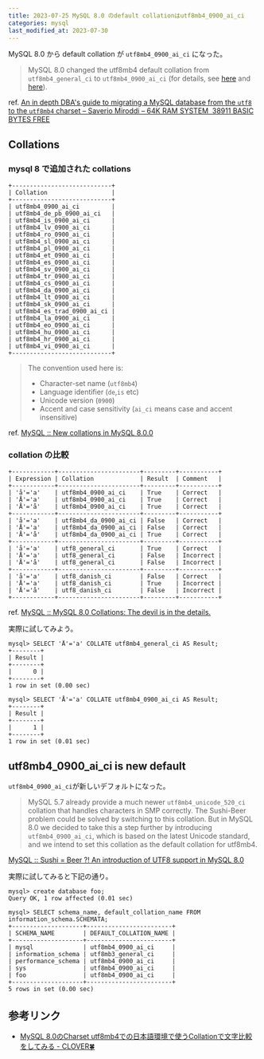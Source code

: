```yaml
---
title: 2023-07-25 MySQL 8.0 のdefault collationはutf8mb4_0900_ai_ci
categories: mysql
last_modified_at: 2023-07-30
---
```


MySQL 8.0 から default collation が `utf8mb4_0900_ai_ci` になった。

> MySQL 8.0 changed the utf8mb4 default collation from `utf8mb4_general_ci` to `utf8mb4_0900_ai_ci` (for details, see [here](https://dev.mysql.com/blog-archive/mysql-8-0-collations-the-devil-is-in-the-details/) and [here](https://dev.mysql.com/blog-archive/new-collations-in-mysql-8-0-0/)).

ref. [An in depth DBA's guide to migrating a MySQL database from the `utf8` to the `utf8mb4` charset – Saverio Miroddi – 64K RAM SYSTEM  38911 BASIC BYTES FREE](https://saveriomiroddi.github.io/An-in-depth-dbas-guide-to-migrating-a-mysql-database-from-the-utf8-to-the-utf8mb4-charset/)

## Collations

### mysql 8 で追加された collations

```
+----------------------------+
| Collation                  |
+----------------------------+
| utf8mb4_0900_ai_ci         |
| utf8mb4_de_pb_0900_ai_ci   |
| utf8mb4_is_0900_ai_ci      |
| utf8mb4_lv_0900_ai_ci      |
| utf8mb4_ro_0900_ai_ci      |
| utf8mb4_sl_0900_ai_ci      |
| utf8mb4_pl_0900_ai_ci      |
| utf8mb4_et_0900_ai_ci      |
| utf8mb4_es_0900_ai_ci      |
| utf8mb4_sv_0900_ai_ci      |
| utf8mb4_tr_0900_ai_ci      |
| utf8mb4_cs_0900_ai_ci      |
| utf8mb4_da_0900_ai_ci      |
| utf8mb4_lt_0900_ai_ci      |
| utf8mb4_sk_0900_ai_ci      |
| utf8mb4_es_trad_0900_ai_ci |
| utf8mb4_la_0900_ai_ci      |
| utf8mb4_eo_0900_ai_ci      |
| utf8mb4_hu_0900_ai_ci      |
| utf8mb4_hr_0900_ai_ci      |
| utf8mb4_vi_0900_ai_ci      |
+----------------------------+
```

> The convention used here is:
>
> - Character-set name (`utf8mb4`)
> - Language identifier (`de`,`is` etc)
> - Unicode version (`0900`)
> - Accent and case sensitivity (`ai_ci` means case and accent insensitive)

ref. [MySQL :: New collations in MySQL 8.0.0](https://dev.mysql.com/blog-archive/new-collations-in-mysql-8-0-0/)


### collation の比較

```
+------------+-----------------------+---------+-----------+
| Expression | Collation             | Result  | Comment   |
+------------+-----------------------+---------+-----------+
| 'å'='a'    | utf8mb4_0900_ai_ci    | True    | Correct   |
| 'Å'='a'    | utf8mb4_0900_ai_ci    | True    | Correct   |
| 'Å'='å'    | utf8mb4_0900_ai_ci    | True    | Correct   |
+------------+-----------------------+---------+-----------+
| 'å'='a'    | utf8mb4_da_0900_ai_ci | False   | Correct   |
| 'Å'='a'    | utf8mb4_da_0900_ai_ci | False   | Correct   |
| 'Å'='å'    | utf8mb4_da_0900_ai_ci | True    | Correct   |
+------------+-----------------------+---------+-----------+
| 'å'='a'    | utf8_general_ci       | True    | Correct   |
| 'Å'='a'    | utf8_general_ci       | False   | Incorrect |
| 'Å'='å'    | utf8_general_ci       | False   | Incorrect |
+------------+-----------------------+---------+-----------+
| 'å'='a'    | utf8_danish_ci        | False   | Correct   |
| 'Å'='a'    | utf8_danish_ci        | True    | Incorrect |
| 'Å'='å'    | utf8_danish_ci        | False   | Incorrect |
+------------+-----------------------+---------+-----------+
```

ref. [MySQL :: MySQL 8.0 Collations: The devil is in the details.](https://dev.mysql.com/blog-archive/mysql-8-0-collations-the-devil-is-in-the-details/)

実際に試してみよう。

```
mysql> SELECT 'Å'='a' COLLATE utf8mb4_general_ci AS Result;
+--------+
| Result |
+--------+
|      0 |
+--------+
1 row in set (0.00 sec)

mysql> SELECT 'Å'='a' COLLATE utf8mb4_0900_ai_ci AS Result;
+--------+
| Result |
+--------+
|      1 |
+--------+
1 row in set (0.01 sec)
```

## utf8mb4_0900_ai_ci is new default

`utf8mb4_0900_ai_ci`が新しいデフォルトになった。

> MySQL 5.7 already provide a much newer `utf8mb4_unicode_520_ci` collation that handles characters in SMP correctly. The Sushi-Beer problem could be solved by switching to this collation. But in MySQL 8.0 we decided to take this a step further by introducing `utf8mb4_0900_ai_ci`, which is based on the latest Unicode standard, and we intend to set this collation as the default collation for utf8mb4.

[MySQL :: Sushi = Beer ?! An introduction of UTF8 support in MySQL 8.0](https://dev.mysql.com/blog-archive/sushi-beer-an-introduction-of-utf8-support-in-mysql-8-0/)

実際に試してみると下記の通り。

```
mysql> create database foo;
Query OK, 1 row affected (0.01 sec)

mysql> SELECT schema_name, default_collation_name FROM information_schema.SCHEMATA;
+--------------------+------------------------+
| SCHEMA_NAME        | DEFAULT_COLLATION_NAME |
+--------------------+------------------------+
| mysql              | utf8mb4_0900_ai_ci     |
| information_schema | utf8mb3_general_ci     |
| performance_schema | utf8mb4_0900_ai_ci     |
| sys                | utf8mb4_0900_ai_ci     |
| foo                | utf8mb4_0900_ai_ci     |
+--------------------+------------------------+
5 rows in set (0.00 sec)
```

## 参考リンク

- [MySQL 8.0のCharset utf8mb4での日本語環境で使うCollationで文字比較をしてみる - CLOVER🍀](https://kazuhira-r.hatenablog.com/entry/2021/05/08/232717)
